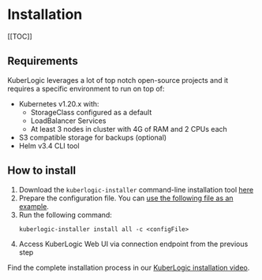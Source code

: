 # Installation

[[TOC]]

## Requirements

KuberLogic leverages a lot of top notch open-source projects and it requires a specific environment to run on top of:
* Kubernetes v1.20.x with:
   * StorageClass configured as a default
   * LoadBalancer Services
   * At least 3 nodes in cluster with 4G of RAM and 2 CPUs each
* S3 compatible storage for backups (optional)
* Helm v3.4 CLI tool


## How to install

1. Download the `kuberlogic-installer` command-line installation tool [here](https://github.com/kuberlogic/operator/releases)
2. Prepare the configuration file. You can [use the following file as an example](https://github.com/kuberlogic/operator/blob/master/modules/installer/sample-config.yaml).
3. Run the following command:
    ```
    kuberlogic-installer install all -c <configFile>
    ```
4. Access KuberLogic Web UI via connection endpoint from the previous step

Find the complete installation process in our [KuberLogic installation video](https://www.youtube.com/watch?v=qpPBe67V3L8&feature=youtu.be).
